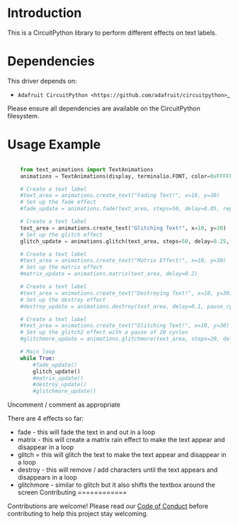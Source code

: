 Introduction
============

This is a CircuitPython library to perform different effects on text labels.

Dependencies
=============
This driver depends on:

* `Adafruit CircuitPython <https://github.com/adafruit/circuitpython>`_

Please ensure all dependencies are available on the CircuitPython filesystem.

Usage Example
=============

```python

    from text_animations import TextAnimations
    animations = TextAnimations(display, terminalio.FONT, color=0xFFFFFF)

    # Create a text label
    #text_area = animations.create_text("Fading Text!", x=10, y=30)
    # Set up the fade effect
    #fade_update = animations.fade(text_area, steps=50, delay=0.05, repeat=True)

    # Create a text label
    text_area = animations.create_text("Glitching Text!", x=10, y=30)
    # Set up the glitch effect
    glitch_update = animations.glitch(text_area, steps=50, delay=0.25, pause_cycles=20)

    # Create a text label
    #text_area = animations.create_text("Matrix Effect!", x=10, y=30)
    # Set up the matrix effect
    #matrix_update = animations.matrix(text_area, delay=0.2)

    # Create a text label
    #text_area = animations.create_text("Destroying Text!", x=10, y=30)
    # Set up the destroy effect
    #destroy_update = animations.destroy(text_area, delay=0.1, pause_cycles=20)

    # Create a text label
    #text_area = animations.create_text("Glitching Text!", x=10, y=30)
    # Set up the glitch2 effect with a pause of 20 cycles
    #glitchmore_update = animations.glitchmore(text_area, steps=20, delay=0.1, pause_cycles=20, max_shift=2)

    # Main loop
    while True:
        #fade_update()
        glitch_update()
        #matrix_update()
        #destroy_update()
        #glitchmore_update()

```

Uncomment / comment as appropriate

There are 4 effects so far:
* fade - this will fade the text in and out in a loop
* matrix - this will create a matrix rain effect to make the text appear and disappear in a loop
* glitch = this will glitch the text to make the text appear and disappear in a loop
* destroy - this will remove / add characters until the text appears and disappears in a loop
* glitchmore - similar to glitch but it also shifts the textbox around the screen
Contributing
============

Contributions are welcome! Please read our [Code of Conduct](https://github.com/adafruit/Adafruit_CircuitPython_example/blob/master/CODE_OF_CONDUCT.md) before contributing to help this project stay welcoming.
